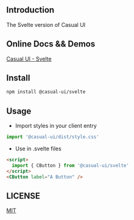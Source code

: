 ## Introduction

The Svelte version of Casual UI

## Online Docs && Demos

[Casual UI - Svelte](https://casaul-ui-svelte.donsen.site/)

## Install

```sh
npm install @casual-ui/svelte
```

## Usage

* Import styles in your client entry
```js
import '@casual-ui/dist/style.css'
```
* Use in .svelte files
```html
<script>
  import { CButton } from '@casual-ui/svelte'
</script>
<CButton label="A Button" />
```

## LICENSE

[MIT](https://opensource.org/licenses/MIT)